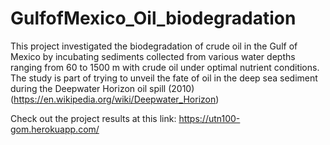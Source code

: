 # GulfofMexico_Oil_biodegradation

This project investigated the biodegradation of crude oil in the Gulf of Mexico by incubating sediments collected from various water depths ranging from 60 to 1500 m with crude oil under optimal nutrient conditions.
The study is part of trying to unveil the fate of oil in the deep sea sediment during the Deepwater Horizon oil spill (2010)
(https://en.wikipedia.org/wiki/Deepwater_Horizon)


Check out the project results at this link: 
https://utn100-gom.herokuapp.com/
